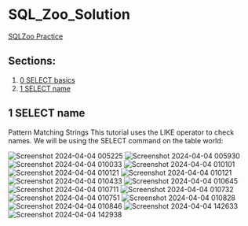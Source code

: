 # SQL_Zoo_Solution
[SQLZoo Practice](https://www.sqlzoo.net/wiki/SQL_Tutorial)

## Sections:
1. [0 SELECT basics](#0-select-basics)
2. [1 SELECT name](#0-select-name)

## 1 SELECT name

Pattern Matching Strings
This tutorial uses the LIKE operator to check names. We will be using the SELECT command on the table world:

![Screenshot 2024-04-04 005225](https://github.com/pyvivek/SQL_Zoo_Solution/assets/93245482/eca82588-a8fb-4373-aa26-79a79a63034e)
![Screenshot 2024-04-04 005930](https://github.com/pyvivek/SQL_Zoo_Solution/assets/93245482/24a5bad7-8eba-45bf-9b3c-b18debecb43c)
![Screenshot 2024-04-04 010033](https://github.com/pyvivek/SQL_Zoo_Solution/assets/93245482/be260608-797e-4da3-9fc2-bf37860a6f04)
![Screenshot 2024-04-04 010101](https://github.com/pyvivek/SQL_Zoo_Solution/assets/93245482/138afb2e-854d-48df-8ae0-7ec52a76ba11)
![Screenshot 2024-04-04 010121](https://github.com/pyvivek/SQL_Zoo_Solution/assets/93245482/35f81692-5e7b-4261-bfc8-ac18e88a6f20)
![Screenshot 2024-04-04 010121](https://github.com/pyvivek/SQL_Zoo_Solution/assets/93245482/02e539d0-0dfb-4b74-94fc-12dd5d798107)
![Screenshot 2024-04-04 010433](https://github.com/pyvivek/SQL_Zoo_Solution/assets/93245482/683046fd-af2b-4c13-8855-2f1845449d34)
![Screenshot 2024-04-04 010645](https://github.com/pyvivek/SQL_Zoo_Solution/assets/93245482/3364d0ae-c44b-4cf3-a504-44e2172e95ac)
![Screenshot 2024-04-04 010711](https://github.com/pyvivek/SQL_Zoo_Solution/assets/93245482/82ca8f9b-3325-4d0a-9ae9-f65d10b07c23)
![Screenshot 2024-04-04 010732](https://github.com/pyvivek/SQL_Zoo_Solution/assets/93245482/37e678db-2946-4a21-901a-d0eb60a6edcb)
![Screenshot 2024-04-04 010751](https://github.com/pyvivek/SQL_Zoo_Solution/assets/93245482/0afb9232-c858-4dd8-af46-f3abde7b9f7b)
![Screenshot 2024-04-04 010828](https://github.com/pyvivek/SQL_Zoo_Solution/assets/93245482/af320e4b-36ca-477d-89c5-86888482224f)
![Screenshot 2024-04-04 010846](https://github.com/pyvivek/SQL_Zoo_Solution/assets/93245482/7d3b4976-2871-4508-b367-41173acee393)
![Screenshot 2024-04-04 142633](https://github.com/pyvivek/SQL_Zoo_Solution/assets/93245482/77a94bac-d3b5-4661-9537-94419320da26)
![Screenshot 2024-04-04 142938](https://github.com/pyvivek/SQL_Zoo_Solution/assets/93245482/c95146b0-635e-4ec5-8226-659759ff69db)

